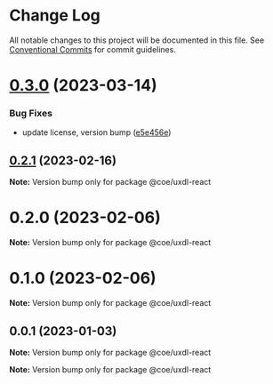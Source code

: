# Change Log

All notable changes to this project will be documented in this file.
See [Conventional Commits](https://conventionalcommits.org) for commit guidelines.

# [0.3.0](https://github.com/procter-gamble/uxdl-primitives/compare/v0.2.1...v0.3.0) (2023-03-14)

### Bug Fixes

- update license, version bump ([e5e456e](https://github.com/procter-gamble/uxdl-primitives/commit/e5e456edc4a1773a459d5cac95ceb652f2ba388c))

## [0.2.1](https://github.com/procter-gamble/uxdl-primitives/compare/v0.2.0...v0.2.1) (2023-02-16)

**Note:** Version bump only for package @coe/uxdl-react

# 0.2.0 (2023-02-06)

**Note:** Version bump only for package @coe/uxdl-react

# 0.1.0 (2023-02-06)

**Note:** Version bump only for package @coe/uxdl-react

## 0.0.1 (2023-01-03)

**Note:** Version bump only for package @coe/uxdl-react

**Note:** Version bump only for package @coe/uxdl-react

<!-- Example
# [1.0.1](https://github.com/protcer-gamble/uxdl-primitives/compare/v1.0.0...v1.0.1) (YYYY-MM-DD)
-->
